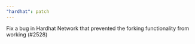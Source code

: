 ```yaml
---
"hardhat": patch
---
```


Fix a bug in Hardhat Network that prevented the forking functionality from working (#2528)
